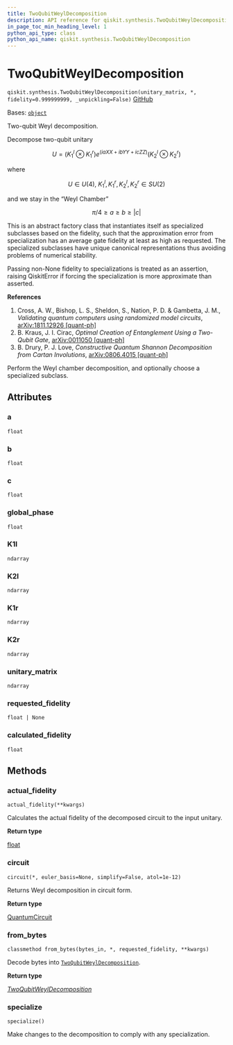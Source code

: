```yaml
---
title: TwoQubitWeylDecomposition
description: API reference for qiskit.synthesis.TwoQubitWeylDecomposition
in_page_toc_min_heading_level: 1
python_api_type: class
python_api_name: qiskit.synthesis.TwoQubitWeylDecomposition
---
```


# TwoQubitWeylDecomposition

<span id="qiskit.synthesis.TwoQubitWeylDecomposition" />

`qiskit.synthesis.TwoQubitWeylDecomposition(unitary_matrix, *, fidelity=0.999999999, _unpickling=False)` [GitHub](https://github.com/qiskit/qiskit/tree/main/qiskit/synthesis/two_qubit/two_qubit_decompose.py "view source code")

Bases: [`object`](https://docs.python.org/3/library/functions.html#object "(in Python v3.12)")

Two-qubit Weyl decomposition.

Decompose two-qubit unitary

$$
U = ({K_1}^l \otimes {K_1}^r) e^{(i a XX + i b YY + i c ZZ)} ({K_2}^l \otimes {K_2}^r)
$$

where

$$
U \in U(4),~
{K_1}^l, {K_1}^r, {K_2}^l, {K_2}^r \in SU(2)
$$

and we stay in the “Weyl Chamber”

$$
\pi /4 \geq a \geq b \geq |c|
$$

This is an abstract factory class that instantiates itself as specialized subclasses based on the fidelity, such that the approximation error from specialization has an average gate fidelity at least as high as requested. The specialized subclasses have unique canonical representations thus avoiding problems of numerical stability.

Passing non-None fidelity to specializations is treated as an assertion, raising QiskitError if forcing the specialization is more approximate than asserted.

**References**

1.  Cross, A. W., Bishop, L. S., Sheldon, S., Nation, P. D. & Gambetta, J. M., *Validating quantum computers using randomized model circuits*, [arXiv:1811.12926 \[quant-ph\]](https://arxiv.org/abs/1811.12926)
2.  B. Kraus, J. I. Cirac, *Optimal Creation of Entanglement Using a Two-Qubit Gate*, [arXiv:0011050 \[quant-ph\]](https://arxiv.org/abs/quant-ph/0011050)
3.  B. Drury, P. J. Love, *Constructive Quantum Shannon Decomposition from Cartan Involutions*, [arXiv:0806.4015 \[quant-ph\]](https://arxiv.org/abs/0806.4015)

Perform the Weyl chamber decomposition, and optionally choose a specialized subclass.

## Attributes

<span id="qiskit.synthesis.TwoQubitWeylDecomposition.a" />

### a

`float`

<span id="qiskit.synthesis.TwoQubitWeylDecomposition.b" />

### b

`float`

<span id="qiskit.synthesis.TwoQubitWeylDecomposition.c" />

### c

`float`

<span id="qiskit.synthesis.TwoQubitWeylDecomposition.global_phase" />

### global\_phase

`float`

<span id="qiskit.synthesis.TwoQubitWeylDecomposition.K1l" />

### K1l

`ndarray`

<span id="qiskit.synthesis.TwoQubitWeylDecomposition.K2l" />

### K2l

`ndarray`

<span id="qiskit.synthesis.TwoQubitWeylDecomposition.K1r" />

### K1r

`ndarray`

<span id="qiskit.synthesis.TwoQubitWeylDecomposition.K2r" />

### K2r

`ndarray`

<span id="qiskit.synthesis.TwoQubitWeylDecomposition.unitary_matrix" />

### unitary\_matrix

`ndarray`

<span id="qiskit.synthesis.TwoQubitWeylDecomposition.requested_fidelity" />

### requested\_fidelity

`float | None`

<span id="qiskit.synthesis.TwoQubitWeylDecomposition.calculated_fidelity" />

### calculated\_fidelity

`float`

## Methods

### actual\_fidelity

<span id="qiskit.synthesis.TwoQubitWeylDecomposition.actual_fidelity" />

`actual_fidelity(**kwargs)`

Calculates the actual fidelity of the decomposed circuit to the input unitary.

**Return type**

[float](https://docs.python.org/3/library/functions.html#float "(in Python v3.12)")

### circuit

<span id="qiskit.synthesis.TwoQubitWeylDecomposition.circuit" />

`circuit(*, euler_basis=None, simplify=False, atol=1e-12)`

Returns Weyl decomposition in circuit form.

**Return type**

[QuantumCircuit](qiskit.circuit.QuantumCircuit "qiskit.circuit.QuantumCircuit")

### from\_bytes

<span id="qiskit.synthesis.TwoQubitWeylDecomposition.from_bytes" />

`classmethod from_bytes(bytes_in, *, requested_fidelity, **kwargs)`

Decode bytes into [`TwoQubitWeylDecomposition`](#qiskit.synthesis.TwoQubitWeylDecomposition "qiskit.synthesis.TwoQubitWeylDecomposition").

**Return type**

[*TwoQubitWeylDecomposition*](#qiskit.synthesis.TwoQubitWeylDecomposition "qiskit.synthesis.two_qubit.two_qubit_decompose.TwoQubitWeylDecomposition")

### specialize

<span id="qiskit.synthesis.TwoQubitWeylDecomposition.specialize" />

`specialize()`

Make changes to the decomposition to comply with any specialization.

